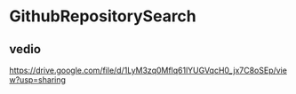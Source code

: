 # GithubRepositorySearch
## vedio
https://drive.google.com/file/d/1LyM3zq0Mflq61lYUGVqcH0_jx7C8oSEp/view?usp=sharing
